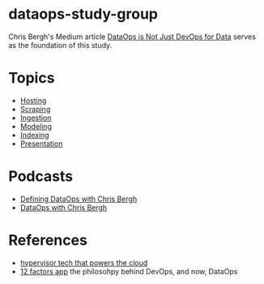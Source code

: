 # dataops-study-group

Chris Bergh's Medium article [DataOps is Not Just DevOps for Data](https://medium.com/data-ops/dataops-is-not-just-devops-for-data-6e03083157b7) serves as the foundation of this study.

# Topics
- [Hosting](./hosting)
- [Scraping](./scraping)
- [Ingestion](./ingestion)
- [Modeling](./modeling)
- [Indexing](./indexing)
- [Presentation](./ui)

# Podcasts
- [Defining DataOps with Chris Bergh ](https://overcast.fm/+H1YOCCBXM)
- [DataOps with Chris Bergh](https://softwareengineeringdaily.com/2018/08/29/dataops-with-christopher-bergh/)

# References
  - [hypervisor tech that powers the cloud](https://en.wikipedia.org/wiki/Hypervisor)
  - [12 factors app](https://12factor.net/) the philosohpy behind DevOps, and now, DataOps
 
